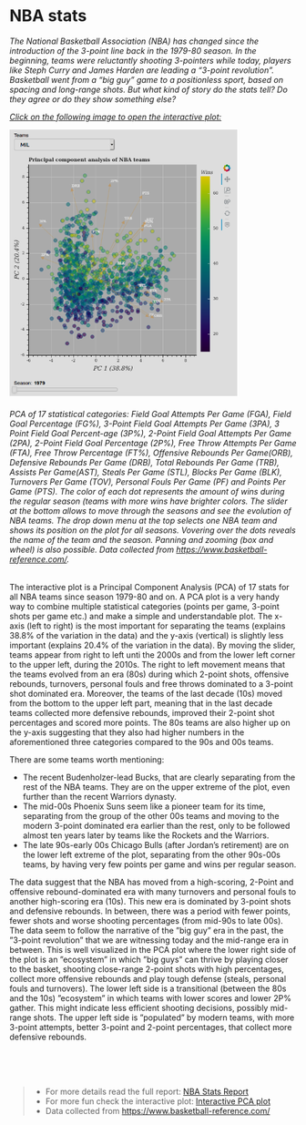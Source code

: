 # NBA stats 

*The National Basketball Association (NBA) has changed since the introduction of the 3-point line back in the 1979-80 season. In the beginning, teams were reluctantly shooting 3-pointers while today, players like Steph Curry and James Harden are leading a “3-point revolution”. Basketball went from a “big guy” game to a positionless sport, based on spacing and long-range shots. But what kind of story do the stats tell? Do they agree or do they show something else?*

[*Click on the following image to open the interactive plot:*](https://nskyllas.github.io/NBA_Bokeh/)

[![Interactive plot](/img/Screenshot.png)](https://nskyllas.github.io/NBA_Bokeh/)
###### PCA of 17 statistical categories: Field Goal Attempts Per Game (FGA), Field Goal Percentage (FG%), 3-Point Field Goal Attempts Per Game (3PA), 3 Point Field Goal Percent-age (3P%), 2-Point Field Goal Attempts Per Game (2PA), 2-Point Field Goal Percentage (2P%), Free Throw Attempts Per Game (FTA), Free Throw Percentage (FT%), Offensive Rebounds Per Game(ORB), Defensive Rebounds Per Game (DRB), Total Rebounds Per Game (TRB), Assists Per Game(AST), Steals Per Game (STL), Blocks Per Game (BLK), Turnovers Per Game (TOV), Personal Fouls Per Game (PF) and Points Per Game (PTS). The color of each dot represents the amount of wins during the regular season (teams with more wins have brighter colors. The slider at the bottom allows to move through the seasons and see the evolution of NBA teams. The drop down menu at the top selects one NBA team and shows its position on the plot for all seasons. Vovering over the dots reveals the name of the team and the season. Panning and zooming (box and wheel) is also possible. Data collected from https://www.basketball-reference.com/.

The interactive plot is a Principal Component Analysis (PCA) of 17 stats for all NBA teams since season 1979-80 and on. A PCA plot is a very handy way to combine multiple statistical categories (points per game, 3-point shots per game etc.) and make a simple and understandable plot. The x-axis (left to right) is the most important for separating the teams (explains 38.8% of the variation in the data) and the y-axis (vertical) is slightly less important (explains 20.4% of the variation in the data). By moving the slider, teams appear from right to left unti the 2000s and from the lower left corner to the upper left, during the 2010s.  The right to left movement means that the teams evolved from an era (80s) during which 2-point shots, offensive rebounds, turnovers, personal fouls and free throws dominated to a 3-point shot dominated era. Moreover, the teams of the last decade (10s) moved from the bottom to the upper left part, meaning that in the last decade teams collected more defensive rebounds, improved their 2-point shot percentages and scored more points. The 80s teams are also higher up on the y-axis suggesting that they also had higher numbers in the aforementioned three categories compared to the 90s and 00s teams.

There are some teams worth mentioning:
- The recent Budenholzer-lead Bucks, that are clearly separating from the rest of the NBA teams. They are on the upper extreme of the plot, even further than the recent Warriors dynasty.
- The mid-00s Phoenix Suns seem like a pioneer team for its time, separating from the group of the other 00s teams and moving to the modern 3-point dominated era earlier than the rest, only to be followed almost ten years later by teams like the Rockets and the Warriors.
- The late 90s-early 00s Chicago Bulls (after Jordan’s retirement) are on the lower left extreme of the plot, separating from the other 90s-00s teams, by having very few points per game and wins per regular season.

The data suggest that the NBA has moved from a high-scoring, 2-Point and offensive rebound-dominated era with many turnovers and personal fouls to another high-scoring era (10s). This new era is dominated by 3-point shots and defensive rebounds. In between, there was a period with fewer points, fewer shots and worse shooting percentages (from mid-90s to late 00s). The data seem to follow the narrative of the ”big guy” era in the past, the ”3-point revolution” that we are witnessing today and the mid-range era in between. This is well visualized in the PCA plot where the lower right side of the plot is an ”ecosystem” in which ”big guys” can thrive by playing closer to the basket, shooting close-range 2-point shots with high percentages, collect more offensive rebounds and play tough defense (steals, personal fouls and turnovers). The lower left side is a transitional (between the 80s and the 10s) ”ecosystem” in which teams with lower scores and lower 2P% gather. This might indicate less efficient shooting decisions, possibly mid-range shots. The upper left side is ”populated” by modern teams, with more 3-point attempts, better 3-point and 2-point percentages, that collect more defensive rebounds.

<br/>
<br/>
<br/>

> - For more details read the full report: [NBA Stats Report](NBA_stats_report.md)
> - For more fun check the interactive plot: [Interactive PCA plot](https://nskyllas.github.io/NBA_Bokeh/)
> - Data collected from https://www.basketball-reference.com/
